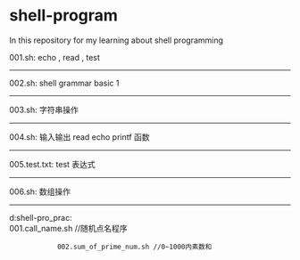 # shell-program

In this repository for my learning about shell programming

001.sh:	echo , read , test  
  
---------------------------------------------------------  
  
002.sh: shell grammar basic 1  
  
---------------------------------------------------------  
  
003.sh: 字符串操作  
  
---------------------------------------------------------  
  
004.sh: 输入输出 read echo printf 函数  
  
---------------------------------------------------------  
  
005.test.txt: test 表达式  
  
---------------------------------------------------------
  
006.sh: 数组操作  
  
---------------------------------------------------------  
  
d:shell-pro_prac:  
		001.call_name.sh	//随机点名程序  
  
                002.sum_of_prime_num.sh //0~1000内素数和  
		
